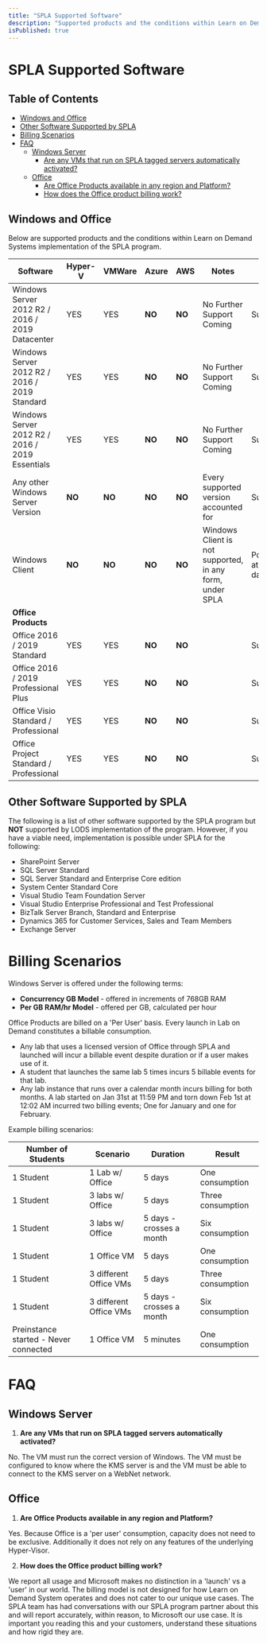 ```yaml
---
title: "SPLA Supported Software"
description: "Supported products and the conditions within Learn on Demand Systems implementation of the SPLA program."
isPublished: true
---
```


# SPLA Supported Software

## Table of Contents
- [Windows and Office](#windows-and-office)
- [Other Software Supported by SPLA](#other-software-supported-by-spla)
- [Billing Scenarios](#billing-scenarios)
- [FAQ](#faq)
    - [Windows Server](#windows-server)
        - [Are any VMs that run on SPLA tagged servers automatically activated?](#windows-server)
    - [Office](#office)
        - [Are Office Products available in any region and Platform?](#office)
        - [How does the Office product billing work?](#office)

## Windows and Office

Below are supported products and the conditions within Learn on Demand Systems implementation of the SPLA program.  

| Software       | Hyper-V | VMWare | Azure | AWS | Notes                         | Status |
|----------------|-------------|-----------|-------------------------------|--------|-|-|
| Windows Server 2012 R2 / 2016 / 2019 Datacenter | YES | YES | **NO** | **NO** | No Further Support Coming | Supported|
| Windows Server 2012 R2 / 2016 / 2019 Standard | YES  | YES | **NO** | **NO** | No Further Support Coming | Supported|
| Windows Server 2012 R2 / 2016 / 2019 Essentials | YES  | YES | **NO** | **NO** | No Further Support Coming | Supported|
| Any other Windows Server Version | **NO** | **NO** | **NO** | **NO** | Every supported version accounted for | Supported|
| Windows Client | **NO** | **NO** | **NO** | **NO** | Windows Client is not supported, in any form, under SPLA | Possible at a future date|
| **Office Products** |||||||||
| Office 2016 / 2019 Standard | YES | YES | **NO** | **NO** | | Supported|
| Office 2016 / 2019 Professional Plus | YES | YES | **NO** | **NO** | | Supported|
| Office Visio Standard / Professional | YES | YES | **NO** | **NO** | | Supported|
| Office Project Standard / Professional | YES | YES | **NO** | **NO** | | Supported|

## Other Software Supported by SPLA
The following is a list of other software supported by the SPLA program but **NOT** supported by LODS implementation of the program.  However, if you have a viable need, implementation is possible under SPLA for the following:

* SharePoint Server
* SQL Server Standard 
* SQL Server Standard and Enterprise Core edition
* System Center Standard Core
* Visual Studio Team Foundation Server
* Visual Studio Enterprise Professional and Test Professional
* BizTalk Server Branch, Standard and Enterprise
* Dynamics 365 for Customer Services, Sales and Team Members
* Exchange Server

# Billing Scenarios

Windows Server is offered under the following terms:
* **Concurrency GB Model** - offered in increments of 768GB RAM
* **Per GB RAM/hr Model** - offered per GB, calculated per hour

Office Products are billed on a 'Per User' basis.  Every launch in Lab on Demand constitutes a billable consumption.  

* Any lab that uses a licensed version of Office through SPLA and launched will incur a billable event despite duration or if a user makes use of it.
* A student that launches the same lab 5 times incurs 5 billable events for that lab.
* Any lab instance that runs over a calendar month incurs billing for both months.  A lab started on Jan 31st at 11:59 PM and torn down Feb 1st at 12:02 AM incurred two billing events; One for January and one for February.

Example billing scenarios:

| Number of Students | Scenario | Duration | Result |
|---|---|---|---|
|1 Student | 1 Lab w/ Office | 5 days | One consumption |
|1 Student | 3 labs w/ Office | 5 days | Three consumption |
|1 Student | 3 labs w/ Office| 5 days - crosses a month | Six consumption |
|1 Student | 1 Office VM | 5 days | One consumption |
|1 Student | 3 different Office VMs | 5 days | Three consumption | 
|1 Student | 3 different Office VMs | 5 days - crosses a month | Six consumption |
|Preinstance started - Never connected | 1 Office VM | 5 minutes | One consumption |

# FAQ
## Windows Server 
    
   1. **Are any VMs that run on SPLA tagged servers automatically activated?**
   
   No.  The VM must run the correct version of Windows.  The VM must be configured to know where the KMS server is and the VM must be able to connect to the KMS server on a WebNet network.  

## Office

   1. **Are Office Products available in any region and Platform?**
   
   Yes.  Because Office is a 'per user' consumption, capacity does not need to be exclusive.  Additionally it does not rely on any features of the underlying Hyper-Visor.

   2. **How does the Office product billing work?**
   
   We report all usage and Microsoft makes no distinction in a 'launch' vs a 'user' in our world. The billing model is not designed for how Learn on Demand System operates and does not cater to our unique use cases. The SPLA team has had conversations with our SPLA program partner about this and will report accurately, within reason, to Microsoft our use case.  It is important you reading this and your customers, understand these situations and how rigid they are.
